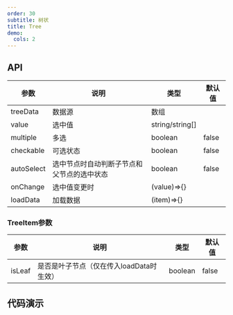 ```yaml
---
order: 30
subtitle: 树状 
title: Tree
demo:
  cols: 2
---
```


## API

| 参数 | 说明 | 类型 | 默认值 | 
| --- | --- | --- | --- |
| treeData | 数据源  | 数组| 
| value | 选中值 | string/string[]  |  |
| multiple | 多选 | boolean | false |  |
| checkable | 可选状态 | boolean | false|  |
| autoSelect | 选中节点时自动判断子节点和父节点的选中状态 | boolean | false |  |
| onChange | 选中值变更时 | (value)=>{} |  |  |
| loadData | 加载数据 | (item)=>{} |  |  |

### TreeItem参数
| 参数 | 说明 | 类型 | 默认值 | 
| --- | --- | --- | --- |
| isLeaf | 是否是叶子节点（仅在传入loadData时生效）  | boolean| false

## 代码演示

<!-- prettier-ignore -->
<code src="../../demo/tree/basic"></code>
<code src="../../demo/tree/multipleTree"></code>
<code src="../../demo/tree/autoSelect"></code>
<code src="../../demo/tree/loadData"></code>